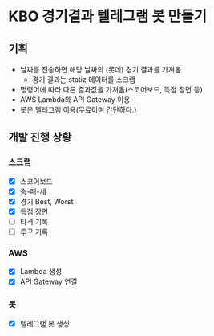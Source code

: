 # KBO 경기결과 텔레그램 봇 만들기

## 기획
- 날짜를 전송하면 해당 날짜의 (롯데) 경기 결과를 가져옴
  - 경기 결과는 statiz 데이터를 스크랩
- 명령어에 따라 다른 결과값을 가져옴(스코어보드, 득점 장면 등)
- AWS Lambda와 API Gateway 이용
- 봇은 텔레그램 이용(무료이며 간단하다.)


## 개발 진행 상황
### 스크랩
- [x] 스코어보드
- [x] 승-패-세
- [x] 경기 Best, Worst
- [x] 득점 장면
- [ ] 타격 기록
- [ ] 투구 기록

### AWS
- [x] Lambda 생성
- [x] API Gateway 연결

### 봇
- [x] 텔레그램 봇 생성